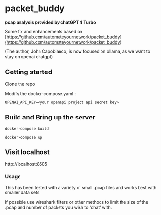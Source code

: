 # packet_buddy
**pcap analysis provided by chatGPT 4 Turbo**

Some fix and enhancements based on [https://github.com/automateyournetwork/packet_buddy](https://github.com/automateyournetwork/packet_buddy)

(The author, John Capobianco, is now focused on ollama, as we want to stay on openai chatgpt)

## Getting started

Clone the repo

Modify the docker-compose.yaml :
```console
OPENAI_API_KEY=<your openapi project api secret key>
```

## Build and Bring up the server
```docker-compose build```

```docker-compose up```

## Visit localhost
http://localhost:8505

### Usage
This has been tested with a variety of small .pcap files and works best with smaller data sets. 

If possible use wireshark filters or other methods to limit the size of the .pcap and number of packets you wish to 'chat' with.

